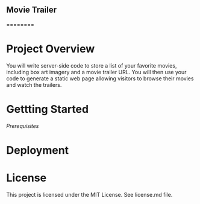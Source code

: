 ## Movie Trailer
========

Project Overview
========
You will write server-side code to store a list of your favorite movies, including box art imagery and a movie trailer URL. You will then use your code to generate a static web page allowing visitors to browse their movies and watch the trailers.

Gettting Started
===========
_Prerequisites_

Deployment
==========

License
=========

This project is licensed under the MIT License. See license.md file.